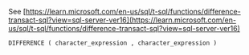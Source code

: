 See [https://learn.microsoft.com/en-us/sql/t-sql/functions/difference-transact-sql?view=sql-server-ver16](https://learn.microsoft.com/en-us/sql/t-sql/functions/difference-transact-sql?view=sql-server-ver16)
```
DIFFERENCE ( character_expression , character_expression )
```
